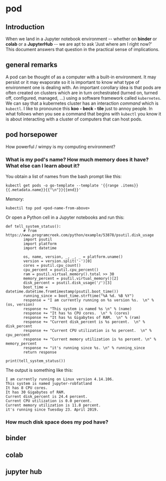 # pod

## Introduction

When we land in a Jupyter notebook environment -- whether on **binder** or **colab** or a **JupyterHub** -- we are
apt to ask 'Just where am I right now?' This document answers that question in the practical sense of implications. 

## general remarks

A pod can be thought of as a computer with a built-in environment. It may persist or it may evaporate so it is 
important to know what type of environment one is dealing with. An important corollary idea is that pods are often
created on clusters which are in turn orchestrated (turned on, turned off, configured, managed, ...) using a
software framework called `kubernetes`. We can say that a kubernetes cluster has an interaction *command* which 
is `kubectl`. I like to pronounce this **koo - beck - tile** just to annoy people. In what follows when you see
a command that begins with `kubectl` you know it is about interacting with a cluster of computers that can host
pods. 

## pod horsepower

How powerful / wimpy is my computing environment? 
### What is my pod's name? How much memory does it have? What else can I learn about it? 

You obtain a list of names from the bash prompt like this: 

```
kubectl get pods -o go-template --template '{{range .items}}{{.metadata.name}}{{"\n"}}{{end}}'
```

Memory: 

```
kubectil top pod <pod-name-from-above>
```

Or open a Python cell in a Jupyter notebooks and run this: 

```
def tell_system_status():
        # from https://www.programcreek.com/python/example/53878/psutil.disk_usage
        import psutil
        import platform
        import datetime

        os, name, version, _, _, _ = platform.uname()
        version = version.split('-')[0]
        cores = psutil.cpu_count()
        cpu_percent = psutil.cpu_percent()
        ram = psutil.virtual_memory().total >> 30
        memory_percent = psutil.virtual_memory()[2]
        disk_percent = psutil.disk_usage('/')[3]
        boot_time = datetime.datetime.fromtimestamp(psutil.boot_time())
        running_since = boot_time.strftime("%A %d. %B %Y")
        response = "I am currently running on %s version %s.  \n" % (os, version)
        response += "This system is named %s \n" % (name)
        response += "It has %s CPU cores.  \n" % (cores)
        response += "It has %s Gigabytes of RAM.  \n" % (ram)
        response += "Current disk_percent is %s percent.  \n" % disk_percent
        response += "Current CPU utilization is %s percent.  \n" % cpu_percent
        response += "Current memory utilization is %s percent. \n" % memory_percent
        response += "it's running since %s. \n" % running_since
        return response 
    
print(tell_system_status())
```

The output is something like this: 

```
I am currently running on Linux version 4.14.106.  
This system is named jupyter-robfatland 
It has 8 CPU cores.  
It has 30 Gigabytes of RAM.  
Current disk_percent is 24.4 percent.  
Current CPU utilization is 0.0 percent.  
Current memory utilization is 11.8 percent. 
it's running since Tuesday 23. April 2019.
```

### How much disk space does my pod have? 




## binder

## colab

## jupyter hub
